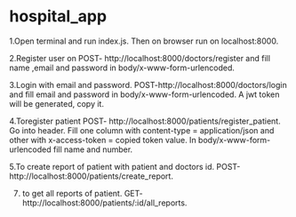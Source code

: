 # hospital_app

1.Open terminal and run index.js. Then on browser run on localhost:8000.

2.Register user on POST- http://localhost:8000/doctors/register and fill name ,email and password in body/x-www-form-urlencoded.

3.Login with email and password. POST-http://localhost:8000/doctors/login and fill email and password in body/x-www-form-urlencoded. A jwt token will be generated, copy it.

4.Toregister patient POST- http://localhost:8000/patients/register_patient. Go into header. Fill one column with content-type = application/json and other with x-access-token = copied token value. In body/x-www-form-urlencoded fill name and number.

5.To create report of patient with patient and doctors id. POST-http://localhost:8000/patients/create_report.

7. to get all reports of patient. GET- http://localhost:8000/patients/:id/all_reports.

